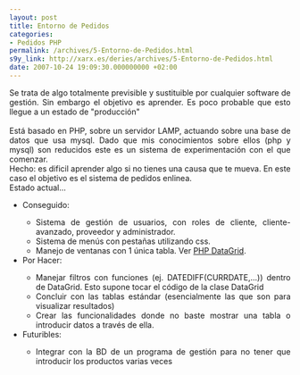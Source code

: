 ```yaml
---
layout: post
title: Entorno de Pedidos
categories:
- Pedidos PHP
permalink: /archives/5-Entorno-de-Pedidos.html
s9y_link: http://xarx.es/deries/archives/5-Entorno-de-Pedidos.html
date: 2007-10-24 19:09:30.000000000 +02:00
---
```

<div align="justify">Se trata de algo totalmente previsible y sustituible por cualquier software de gestión. Sin embargo el objetivo es aprender. Es poco probable que esto llegue a un estado de &quot;producción&quot;</div><div align="justify"><br />Está basado en PHP, sobre un servidor LAMP, actuando sobre una base de datos que usa mysql. Dado que mis conocimientos sobre ellos (php y mysql) son reducidos este es un sistema de experimentación con el que comenzar.</div><div align="justify"></div><div align="justify">Hecho: es dificil aprender algo si no tienes una causa que te mueva. En este caso el objetivo es el sistema de pedidos enlinea.</div><div align="justify"></div><div align="justify">Estado actual...</div><div align="justify"><ul><li>Conseguido:</li><ul><li>Sistema de gestión de usuarios, con roles de cliente, cliente-avanzado, proveedor y administrador.</li><li>Sistema de menús con pestañas utilizando css.</li><li>Manejo de ventanas con 1 única tabla. Ver <a href="http://phpbuilder.blogspot.com/" title="PHP DataGrid">PHP DataGrid</a>.</li></ul><li>Por Hacer:</li><ul><li>Manejar filtros con funciones (ej. DATEDIFF(CURRDATE,...)) dentro de DataGrid. Esto supone tocar el código de la clase DataGrid</li><li>Concluir con las tablas estándar (esencialmente las que son para visualizar resultados)</li><li>Crear las funcionalidades donde no baste mostrar una tabla o introducir datos a través de ella.</li></ul><li>Futuribles:</li><ul><li>Integrar con la BD de un programa de gestión para no tener que introducir los productos varias veces</li></ul></ul><br /></div><div align="justify"><br />
</div>
